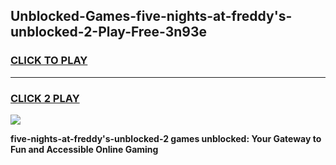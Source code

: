 
## Unblocked-Games-five-nights-at-freddy's-unblocked-2-Play-Free-3n93e
<h3>
<a href="https://premium76.site?title=five-nights-at-freddy's-unblocked-2&ref=23A">CLICK TO PLAY</a></h3>
<hr>

<h3>
<a href="https://premium76.site?title=five-nights-at-freddy's-unblocked-2&ref=23A">CLICK 2 PLAY</a>
  
</h3>

<a href="https://premium76.site?title=five-nights-at-freddy's-unblocked-2&ref=23A"><img src="https://clearcache.store/games.png"></a>


**five-nights-at-freddy's-unblocked-2 games unblocked: Your Gateway to Fun and Accessible Online Gaming**
